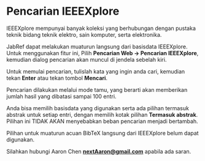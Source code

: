 Pencarian IEEEXplore
====================

IEEEXplore mempunyai banyak koleksi yang berhubungan dengan pustaka teknik bidang teknik elektro, sain komputer, serta elektronika.

JabRef dapat melakukan muaturun langsung dari basisdata IEEEXplore. Untuk menggunakan fitur ini, Pilih **Pencarian Web -&gt; Pencarian IEEEXplore**, kemudian dialog pencarian akan muncul di jendela sebelah kiri.

Untuk memulai pencarian, tulislah kata yang ingin anda cari, kemudian tekan **Enter** atau tekan tombol **Mencari**.

Pencarian dilakukan melalui mode tamu, yang berarti akan memberikan jumlah hasil yang dibatasi sampai 100 entri.

Anda bisa memilih basisdata yang digunakan serta ada pilihan termasuk abstrak untuk setiap entri, dengan memilih kotak pilihan **Termasuk abstrak**. Pilihan ini TIDAK AKAN menyebabkan beban pencarian menjadi bertambah.

Pilihan untuk muaturun acuan BibTeX langsung dari IEEEXplore belum dapat digunakan.

Silahkan hubungi Aaron Chen **nextAaron@gmail.com** apabila ada saran.
